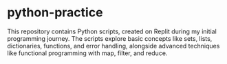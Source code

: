 # python-practice
This repository contains Python scripts, created on Replit during my initial programming journey. The scripts explore basic concepts like sets, lists, dictionaries, functions, and error handling, alongside advanced techniques like functional programming with map, filter, and reduce. 
